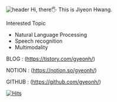 ![header](https://capsule-render.vercel.app/api?color=F3B9B9&type=waving&height=200&text=Pain%20past%20is%20pleasure&fontColor=663A3A&fontSize=54&fontAlignY=39)
Hi, there🖐 This is Jiyeon Hwang.

Interested Topic
* Natural Language Processing
* Speech recognition
* Multimodality
 
BLOG : (https://tistory.com/gyeonh/)

NOTION : (https://notion.so/gyeonh/)

GITHUB : (https://github.com/gyeonh/)


[![Hits](https://hits.seeyoufarm.com/api/count/incr/badge.svg?url=https%3A%2F%2Fgithub.com%2Fgyeonh%2Fhit-counter&count_bg=%23FF8E8E&title_bg=%23F3B9B9&icon=&icon_color=%23FFAB00&title=%F0%9F%A4%9E&edge_flat=false)](https://hits.seeyoufarm.com)
